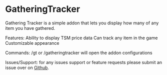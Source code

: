 # GatheringTracker
Gathering Tracker is a simple addon that lets you display how many of any item you have gathered.

 

Features:
Ability to display TSM price data
Can track any item in the game
Customizable appearance
 

Commands:
/gt or /gatheringtracker will open the addon configurations

 

Issues/Support:
for any issues support or feature requests please submit an issue over on [Github](https://github.com/Noshei/GatheringTracker).